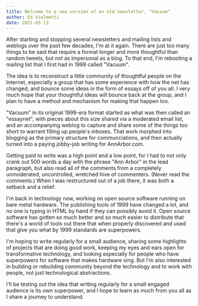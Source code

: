 ```yaml
---
title: Welcome to a new version of an old newsletter, "Vacuum"
author: Ed Vielmetti
date: 2021-03-13
---
```

After starting and stopping several newsletters and mailing lists and
weblogs over the past few decades, I'm at it again.  There are just too
many things to be said that require a format longer and more thoughtful
than random tweets, but not as impersonal as a blog. To that end, I'm
rebooting a mailing list that I first had in 1999 called "Vacuum".

The idea is to reconstruct a little community of thoughtful people
on the Internet, especially a group that has some experience with
how the net has changed, and bounce some ideas in the form of essays
off of you all. I very much hope that your thoughtful ideas will
bounce back at the group, and I plan to have a method and mechanism
for making that happen too.

"Vacuum" in its original 1999-era format started as what was then
called an "essaynet", with pieces about this size shared via a moderated
email list, and an accompanying weblog to capture and share some
of the things too short to warrant filling up people's inboxes.
That work morphed into blogging as the primary structure for
communciations, and then actually turned into a paying jobby-job
writing for AnnArbor.com.

Getting paid to write was a high point and a low point, for I had
to not only crank out 500 words a day with the phrase "Ann Arbor"
in the lead paragraph, but also read all of the comments from
a completely unmoderated, uncontrolled, wretched hive of commenters.
(Never read the comments.) When I was restructured out of a job there,
it was both a setback and a relief.

I'm back in technology now, working on open source software running
on bare metal hardware. The publishing tools of 1999 have changed
a lot, and no one is typing in HTML by hand if they can possibly
avoid it. Open source software has gotten so much better and so
much easier to distribute that there's a world of tools out there
that when properly discovered and used that give you what by
1999 standards are superpowers.

I'm hoping to write regularly for a small audience, sharing some
highlights of projects that are doing good work, keeping my eyes
and ears open for transformative technology, and looking especially
for people who have superpowers for software that makes hardware sing.
But I'm also interested in building or rebuilding community beyond
the technology and to work with people, not just technological
abstractions.

I'll be testing out the idea that writing regularly for a small engaged
audience is its own superpower, and I hope to learn as much from you
all as I share a journey to understand.
